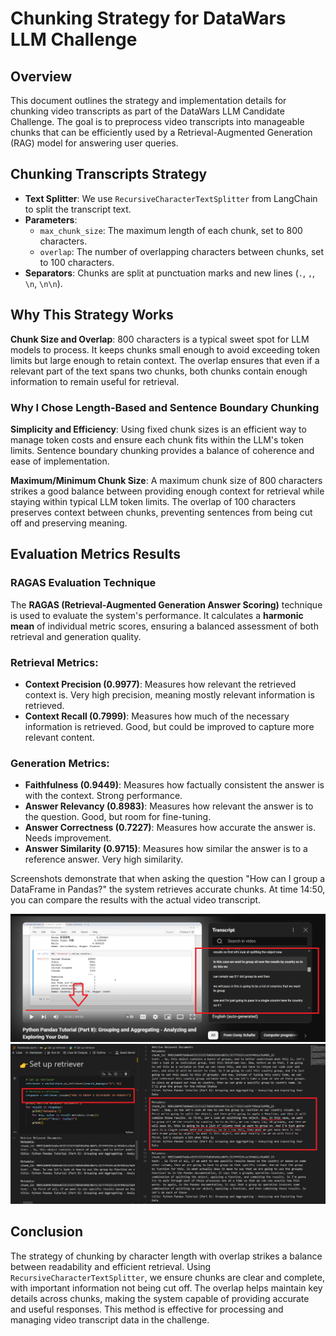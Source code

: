 # Chunking Strategy for DataWars LLM Challenge

## Overview

This document outlines the strategy and implementation details for chunking video transcripts as part of the DataWars LLM Candidate Challenge. The goal is to preprocess video transcripts into manageable chunks that can be efficiently used by a Retrieval-Augmented Generation (RAG) model for answering user queries.

## Chunking Transcripts Strategy

- **Text Splitter**: We use `RecursiveCharacterTextSplitter` from LangChain to split the transcript text.
- **Parameters**:
  - `max_chunk_size`: The maximum length of each chunk, set to 800 characters.
  - `overlap`: The number of overlapping characters between chunks, set to 100 characters.
- **Separators**: Chunks are split at punctuation marks and new lines (`.`, `,`, `\n`, `\n\n`).

## Why This Strategy Works

**Chunk Size and Overlap**: 800 characters is a typical sweet spot for LLM models to process. It keeps chunks small enough to avoid exceeding token limits but large enough to retain context. The overlap ensures that even if a relevant part of the text spans two chunks, both chunks contain enough information to remain useful for retrieval.

### Why I Chose Length-Based and Sentence Boundary Chunking

**Simplicity and Efficiency**: Using fixed chunk sizes is an efficient way to manage token costs and ensure each chunk fits within the LLM's token limits. Sentence boundary chunking provides a balance of coherence and ease of implementation.

**Maximum/Minimum Chunk Size**: A maximum chunk size of 800 characters strikes a good balance between providing enough context for retrieval while staying within typical LLM token limits. The overlap of 100 characters preserves context between chunks, preventing sentences from being cut off and preserving meaning.

## Evaluation Metrics Results

### RAGAS Evaluation Technique

The **RAGAS (Retrieval-Augmented Generation Answer Scoring)** technique is used to evaluate the system's performance. It calculates a **harmonic mean** of individual metric scores, ensuring a balanced assessment of both retrieval and generation quality.

### Retrieval Metrics:

- **Context Precision (0.9977)**: Measures how relevant the retrieved context is. Very high precision, meaning mostly relevant information is retrieved.
- **Context Recall (0.7999)**: Measures how much of the necessary information is retrieved. Good, but could be improved to capture more relevant content.

### Generation Metrics:

- **Faithfulness (0.9449)**: Measures how factually consistent the answer is with the context. Strong performance.
- **Answer Relevancy (0.8983)**: Measures how relevant the answer is to the question. Good, but room for fine-tuning.
- **Answer Correctness (0.7227)**: Measures how accurate the answer is. Needs improvement.
- **Answer Similarity (0.9715)**: Measures how similar the answer is to a reference answer. Very high similarity.

Screenshots demonstrate that when asking the question "How can I group a DataFrame in Pandas?" the system retrieves accurate chunks. At time 14:50, you can compare the results with the actual video transcript.

![Original Content](./original_content.png)
![Chunk Output](./chunk_output.png)

## Conclusion

The strategy of chunking by character length with overlap strikes a balance between readability and efficient retrieval. Using `RecursiveCharacterTextSplitter`, we ensure chunks are clear and complete, with important information not being cut off. The overlap helps maintain key details across chunks, making the system capable of providing accurate and useful responses. This method is effective for processing and managing video transcript data in the challenge.
